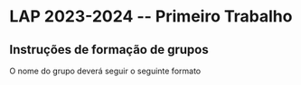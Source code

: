 # LAP 2023-2024 -- Primeiro Trabalho

## Instruções de formação de grupos

O nome do grupo deverá seguir o seguinte formato
